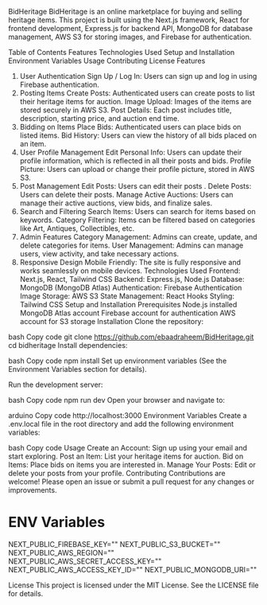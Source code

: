 BidHeritage
BidHeritage is an online marketplace for buying and selling heritage items. This project is built using the Next.js framework, React for frontend development, Express.js for backend API, MongoDB for database management, AWS S3 for storing images, and Firebase for authentication.

Table of Contents
Features
Technologies Used
Setup and Installation
Environment Variables
Usage
Contributing
License
Features
1. User Authentication
Sign Up / Log In: Users can sign up and log in using Firebase authentication.
2. Posting Items
Create Posts: Authenticated users can create posts to list their heritage items for auction.
Image Upload: Images of the items are stored securely in AWS S3.
Post Details: Each post includes title, description, starting price, and auction end time.
3. Bidding on Items
Place Bids: Authenticated users can place bids on listed items.
Bid History: Users can view the history of all bids placed on an item.
4. User Profile Management
Edit Personal Info: Users can update their profile information, which is reflected in all their posts and bids.
Profile Picture: Users can upload or change their profile picture, stored in AWS S3.
5. Post Management
Edit Posts: Users can edit their posts .
Delete Posts: Users can delete their posts.
Manage Active Auctions: Users can manage their active auctions, view bids, and finalize sales.
6. Search and Filtering
Search Items: Users can search for items based on keywords.
Category Filtering: Items can be filtered based on categories like Art, Antiques, Collectibles, etc.
7. Admin Features
Category Management: Admins can create, update, and delete categories for items.
User Management: Admins can manage users, view activity, and take necessary actions.
8. Responsive Design
Mobile Friendly: The site is fully responsive and works seamlessly on mobile devices.
Technologies Used
Frontend: Next.js, React, Tailwind CSS
Backend: Express.js, Node.js
Database: MongoDB (MongoDB Atlas)
Authentication: Firebase Authentication
Image Storage: AWS S3
State Management: React Hooks
Styling: Tailwind CSS
Setup and Installation
Prerequisites
Node.js installed
MongoDB Atlas account
Firebase account for authentication
AWS account for S3 storage
Installation
Clone the repository:

bash
Copy code
git clone https://github.com/ebaadraheem/BidHeritage.git
cd bidheritage
Install dependencies:

bash
Copy code
npm install
Set up environment variables (See the Environment Variables section for details).

Run the development server:

bash
Copy code
npm run dev
Open your browser and navigate to:

arduino
Copy code
http://localhost:3000
Environment Variables
Create a .env.local file in the root directory and add the following environment variables:

bash
Copy code
Usage
Create an Account: Sign up using your email and start exploring.
Post an Item: List your heritage items for auction.
Bid on Items: Place bids on items you are interested in.
Manage Your Posts: Edit or delete your posts from your profile.
Contributing
Contributions are welcome! Please open an issue or submit a pull request for any changes or improvements.

# ENV Variables
NEXT_PUBLIC_FIREBASE_KEY=""
NEXT_PUBLIC_S3_BUCKET=""
NEXT_PUBLIC_AWS_REGION=""
NEXT_PUBLIC_AWS_SECRET_ACCESS_KEY=""
NEXT_PUBLIC_AWS_ACCESS_KEY_ID=""
NEXT_PUBLIC_MONGODB_URI=""

License
This project is licensed under the MIT License. See the LICENSE file for details.

